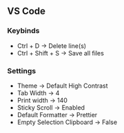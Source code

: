 ## VS Code
### Keybinds
* Ctrl + D &rarr; Delete line(s)
* Ctrl + Shift + S &rarr; Save all files
 
### Settings
* Theme &rarr; Default High Contrast
* Tab Width &rarr; 4
* Print width &rarr; 140
* Sticky Scroll &rarr; Enabled
* Default Formatter &rarr; Prettier
* Empty Selection Clipboard &rarr; False
